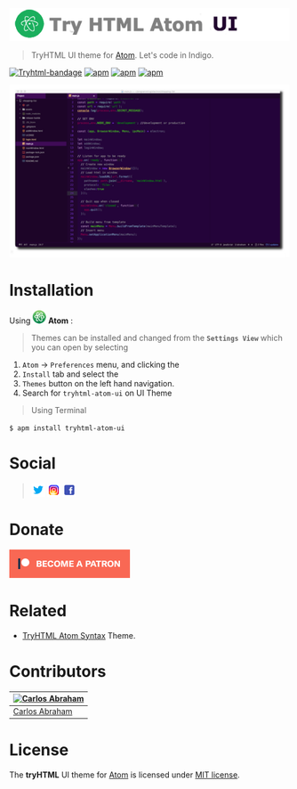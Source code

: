 ![Atom ui](media/tryhtml-ui.png)


> TryHTML UI theme for [Atom](https://atom.io). Let's code in Indigo.

[![Tryhtml-bandage](https://imagestryht.ml/themes/atom/atom-theme-badge.svg)](https://github.com/tryhtml)
[![apm](https://img.shields.io/apm/dm/tryhtml-atom-ui.svg?style=flat-square)](https://atom.io/packages/tryhtml-atom-ui)
[![apm](https://img.shields.io/apm/v/tryhtml-atom-ui.svg?style=flat-square)](https://atom.io/packages/tryhtml-atom-ui)
[![apm](https://img.shields.io/apm/l/tryhtml-atom-ui.svg?style=flat-square)](https://atom.io/packages/tryhtml-atom-ui)


![Trailer](media/screenshot.png)

# Installation

Using ![Atom](media/atom.png) **Atom**  :

>Themes can be installed and changed from the **`Settings View`** which you can open by selecting

1. `Atom` → `Preferences` menu, and clicking the<br>
1. `Install` tab and select the<br>
1. `Themes` button on the left hand navigation.<br>
1. Search for `tryhtml-atom-ui` on UI Theme

> Using Terminal

`$ apm install tryhtml-atom-ui`

# Social

>[![Twitter](media/twitter.png)](https://twitter.com/tryhtml)
>[![Instagram](media/instagram.png)](https://instagram.com/tryhtml)
>[![Facebook](media/facebook.png)](https://facebook.com/tryhtml)

# Donate

[![Become a Patreon](media/patreon.png)](https://www.patreon.com/bePatron?u=10553679)

# Related

- [TryHTML Atom Syntax](https://github.com/tryhtml/atom-syntax) Theme.

# Contributors

[![Carlos Abraham](https://avatars3.githubusercontent.com/u/21347264?s=100&v=43&s)](https://github.com/19cah) |
--- |
[Carlos Abraham](https://github.com/19cah) |


# License

The **tryHTML** UI theme for [Atom](https://atom.io) is licensed under [MIT license](LICENSE).
